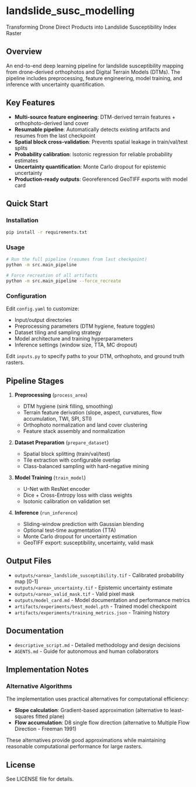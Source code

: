 # landslide_susc_modelling
Transforming Drone Direct Products into Landslide Susceptibility Index Raster

## Overview
An end-to-end deep learning pipeline for landslide susceptibility mapping from drone-derived orthophotos and Digital Terrain Models (DTMs). The pipeline includes preprocessing, feature engineering, model training, and inference with uncertainty quantification.

## Key Features
- **Multi-source feature engineering**: DTM-derived terrain features + orthophoto-derived land cover
- **Resumable pipeline**: Automatically detects existing artifacts and resumes from the last checkpoint
- **Spatial block cross-validation**: Prevents spatial leakage in train/val/test splits
- **Probability calibration**: Isotonic regression for reliable probability estimates
- **Uncertainty quantification**: Monte Carlo dropout for epistemic uncertainty
- **Production-ready outputs**: Georeferenced GeoTIFF exports with model card

## Quick Start

### Installation
```bash
pip install -r requirements.txt
```

### Usage
```bash
# Run the full pipeline (resumes from last checkpoint)
python -m src.main_pipeline

# Force recreation of all artifacts
python -m src.main_pipeline --force_recreate
```

### Configuration
Edit `config.yaml` to customize:
- Input/output directories
- Preprocessing parameters (DTM hygiene, feature toggles)
- Dataset tiling and sampling strategy
- Model architecture and training hyperparameters
- Inference settings (window size, TTA, MC dropout)

Edit `inputs.py` to specify paths to your DTM, orthophoto, and ground truth rasters.

## Pipeline Stages

1. **Preprocessing** (`process_area`)
   - DTM hygiene (sink filling, smoothing)
   - Terrain feature derivation (slope, aspect, curvatures, flow accumulation, TWI, SPI, STI)
   - Orthophoto normalization and land cover clustering
   - Feature stack assembly and normalization

2. **Dataset Preparation** (`prepare_dataset`)
   - Spatial block splitting (train/val/test)
   - Tile extraction with configurable overlap
   - Class-balanced sampling with hard-negative mining

3. **Model Training** (`train_model`)
   - U-Net with ResNet encoder
   - Dice + Cross-Entropy loss with class weights
   - Isotonic calibration on validation set

4. **Inference** (`run_inference`)
   - Sliding-window prediction with Gaussian blending
   - Optional test-time augmentation (TTA)
   - Monte Carlo dropout for uncertainty estimation
   - GeoTIFF export: susceptibility, uncertainty, valid mask

## Output Files
- `outputs/<area>_landslide_susceptibility.tif` - Calibrated probability map [0-1]
- `outputs/<area>_uncertainty.tif` - Epistemic uncertainty estimate
- `outputs/<area>_valid_mask.tif` - Valid pixel mask
- `outputs/model_card.md` - Model documentation and performance metrics
- `artifacts/experiments/best_model.pth` - Trained model checkpoint
- `artifacts/experiments/training_metrics.json` - Training history

## Documentation
- `descriptive_script.md` - Detailed methodology and design decisions
- `AGENTS.md` - Guide for autonomous and human collaborators

## Implementation Notes

### Alternative Algorithms
The implementation uses practical alternatives for computational efficiency:
- **Slope calculation**: Gradient-based approximation (alternative to least-squares fitted plane)
- **Flow accumulation**: D8 single flow direction (alternative to Multiple Flow Direction - Freeman 1991)

These alternatives provide good approximations while maintaining reasonable computational performance for large rasters.

## License
See LICENSE file for details.
